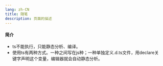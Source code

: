 ```yaml
---
lang: zh-CN
title: 随笔
description: 页面的描述
---
```


#### 简介
+ ts不能执行，只能静态分析、编译。
+ 使用ts有两种方式。一种之间写在js种；一种单独定义.d.ts文件，用declare关键字声明这个变量，编辑器就会自动静态分析。